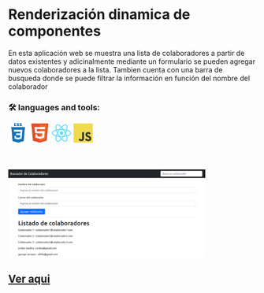 # Renderización dinamica de componentes

En esta aplicación web se muestra una lista de colaboradores a partir de datos existentes y adicinalmente mediante un formulario se pueden agregar nuevos colaboradores a la lista. Tambien cuenta con una barra de busqueda donde se puede filtrar la información en función del nombre del colaborador

### :hammer_and_wrench: languages and tools:

<div>
  <img src="https://github.com/devicons/devicon/blob/master/icons/css3/css3-plain-wordmark.svg" title="CSS3" alt="CSS" width="40" height= "40"/> 
  <img src="https://github.com/devicons/devicon/blob/master/icons/html5/html5-original.svg" title="HTML5" alt="HTML" width="40" height="40 "/>
   <img src="https://github.com/devicons/devicon/blob/master/icons/react/react-original.svg" title="REACT" alt="REACT" width="40" height="40 "/> 
  <img src="https://github.com/devicons/devicon/blob/master/icons/javascript/javascript-original.svg" title="JavaScript" alt="JavaScript" width="40" height="40 "/> 
</div>
<br><br><br>

<img src="https://github.com/erlisrivas/desafio-BaseColaboradores/blob/master/colaboradores.png" width="400">


## [Ver aqui](https://colaboradores-five.vercel.app/)
